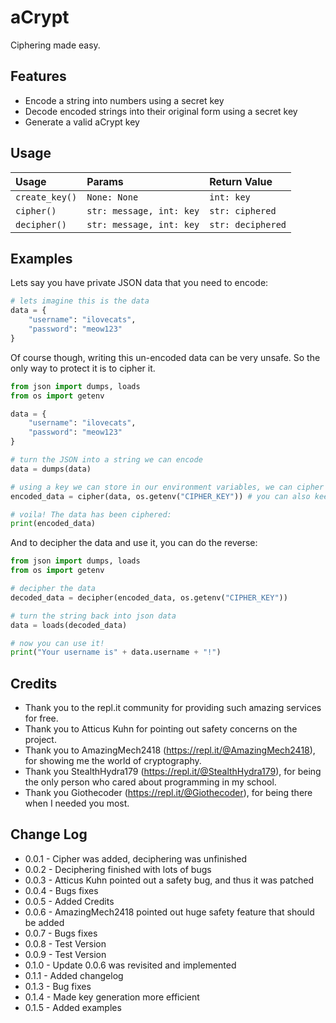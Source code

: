 # aCrypt
Ciphering made easy.

## Features
- Encode a string into numbers using a secret key
- Decode encoded strings into their original form using a secret key
- Generate a valid aCrypt key

## Usage
| Usage          | Params                   | Return Value      |
| :------------- | :----------------------- | :---------------- |
| `create_key()` | `None: None`             | `int: key`        |
| `cipher()`     | `str: message, int: key` | `str: ciphered`   |
| `decipher()`   | `str: message, int: key` | `str: deciphered` |

## Examples
Lets say you have private JSON data that you need to encode:
```python
# lets imagine this is the data
data = {
    "username": "ilovecats",
    "password": "meow123"
}
```

Of course though, writing this un-encoded data can be very unsafe. So the only way to protect it is to cipher it.
```python
from json import dumps, loads
from os import getenv

data = {
    "username": "ilovecats",
    "password": "meow123"
}

# turn the JSON into a string we can encode
data = dumps(data)

# using a key we can store in our environment variables, we can cipher it
encoded_data = cipher(data, os.getenv("CIPHER_KEY")) # you can also keep the key in a variable, thought this is unsafe as users can just use the key

# voila! The data has been ciphered:
print(encoded_data)
```

And to decipher the data and use it, you can do the reverse:

```python
from json import dumps, loads
from os import getenv

# decipher the data
decoded_data = decipher(encoded_data, os.getenv("CIPHER_KEY"))

# turn the string back into json data
data = loads(decoded_data)

# now you can use it!
print("Your username is" + data.username + "!")
```

## Credits
- Thank you to the repl.it community for providing such amazing services for free.
- Thank you to Atticus Kuhn for pointing out safety concerns on the project.
- Thank you to AmazingMech2418 (https://repl.it/@AmazingMech2418), for showing me the world of cryptography.
- Thank you StealthHydra179 (https://repl.it/@StealthHydra179), for being the only person who cared about programming in my school.
- Thank you Giothecoder (https://repl.it/@Giothecoder), for being there when I needed you most.


## Change Log
- 0.0.1 - Cipher was added, deciphering was unfinished
- 0.0.2 - Deciphering finished with lots of bugs
- 0.0.3 - Atticus Kuhn pointed out a safety bug, and thus it was patched
- 0.0.4 - Bugs fixes
- 0.0.5 - Added Credits
- 0.0.6 - AmazingMech2418 pointed out huge safety feature that should be added
- 0.0.7 - Bugs fixes
- 0.0.8 - Test Version
- 0.0.9 - Test Version
- 0.1.0 - Update 0.0.6 was revisited and implemented
- 0.1.1 - Added changelog
- 0.1.3 - Bug fixes
- 0.1.4 - Made key generation more efficient
- 0.1.5 - Added examples